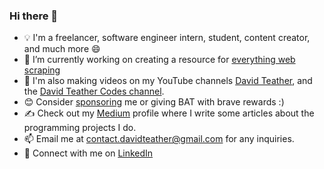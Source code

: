 ### Hi there 👋
- 💡 I'm a freelancer, software engineer intern, student, content creator, and much more 😄
- 🔭 I’m currently working on creating a resource for [everything web scraping](https://github.com/davidteather/web-scraping-with-reverse-engineering)
- 🎥 I'm also making videos on my YouTube channels [David Teather](https://www.youtube.com/c/davidteather?sub_confirmation=1), and the [David Teather Codes channel](https://www.youtube.com/c/DavidTeatherCodes?sub_confirmation=1).
- 😊 Consider [sponsoring](https://github.com/sponsors/davidteather) me or giving BAT with brave rewards :)
- ✍️ Check out my [Medium](https://medium.com/@davidteather) profile where I write some articles about the programming projects I do.
- 📫 Email me at contact.davidteather@gmail.com for any inquiries.
- 🐧 Connect with me on [LinkedIn](https://www.linkedin.com/in/davidteather/)
